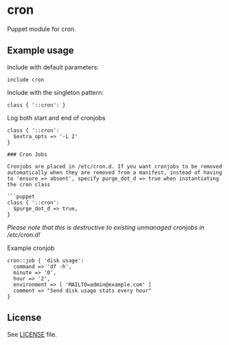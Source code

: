 # cron

Puppet module for cron.

## Example usage

Include with default parameters:
```puppet
include cron
```

Include with the singleton pattern:
```puppet
class { '::cron': }
```

Log both start and end of cronjobs
```puppet
class { '::cron':
  $extra_opts => '-L 2'
}

### Cron Jobs

Cronjobs are placed in /etc/cron.d. If you want cronjobs to be removed
automatically when they are removed from a manifest, instead of having
to 'ensure => absent', specify purge_dot_d => true when instantiating
the cron class

```puppet
class { '::cron':
  $purge_dot_d => true,
}
```

*Please note that this is destructive to existing unmanaged cronjobs in
/etc/cron.d!*

Example cronjob
```puppet
cron::job { 'disk usage':
  command => 'df -h',
  minute => '0',
  hour => '2',
  environment => [ 'MAILTO=admin@example.com' ]
  comment => "Send disk usage stats every hour"
}
```

## License

See [LICENSE](LICENSE) file.

